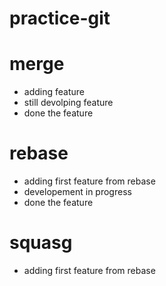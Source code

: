 # practice-git


# merge
* adding feature
* still devolping feature
* done the feature

# rebase 
* adding first feature from rebase
* developement in progress
* done the feature

# squasg 
* adding first feature from rebase